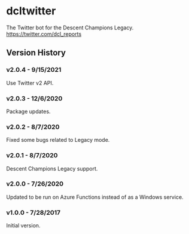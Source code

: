 # dcltwitter
The Twitter bot for the Descent Champions Legacy.  https://twitter.com/dcl_reports

## Version History

### v2.0.4 - 9/15/2021

Use Twitter v2 API.

### v2.0.3 - 12/6/2020

Package updates.

### v2.0.2 - 8/7/2020

Fixed some bugs related to Legacy mode.

### v2.0.1 - 8/7/2020

Descent Champions Legacy support.

### v2.0.0 - 7/26/2020

Updated to be run on Azure Functions instead of as a Windows service.

### v1.0.0 - 7/28/2017

Initial version.
